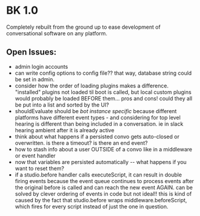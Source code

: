 # BK 1.0

Completely rebuilt from the ground up to ease development of conversational software on any platform.

## Open Issues:
* admin login accounts
* can write config options to config file?? that way, database string could be set in admin.
* consider how the order of loading plugins makes a difference. "installed" plugins not loaded til boot is called, but local custom plugins would probably be loaded BEFORE them... pros and cons! could they all be put into a list and sorted by the UI?
* shouldEvaluate should be _bot instance specific_ because different platforms have different event types - and considering for top level hearing is different than being included in a conversation. ie in slack hearing ambient after it is already active
* think about what happens if a persisted convo gets auto-closed or overwritten.  is there a timeout? is there an end event?
* how to stash info about a user OUTSIDE of a convo like in a middleware or event handler
* now that variables are persisted automatically -- what happens if you want to reset them?
* if a studio.before handler calls executeScript, it can result in double firing events because the event queue continues to process events after the original before is called and can reach the new event AGAIN. can be solved by clever ordering of events in code but not ideal!! this is kind of caused by the fact that studio.before wraps middleware.beforeScript, which fires for every script instead of just the one in question.
